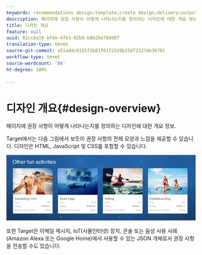 ```yaml
---
keywords: recommendations design;template;create design;delivery;output
description: 페이지에 권장 사항이 어떻게 나타나는지를 정의하는 디자인에 대한 개요 정보.
title: 디자인 개요
feature: null
uuid: 82cc6a19-bfde-47b3-92b9-b862be70dd87
translation-type: tm+mt
source-git-commit: a51addc6155f2681f01f2329b25d72327de36701
workflow-type: tm+mt
source-wordcount: '84'
ht-degree: 100%

---
```



# 디자인 개요{#design-overview}

페이지에 권장 사항이 어떻게 나타나는지를 정의하는 디자인에 대한 개요 정보.

Target에서는 다음 그림에서 보듯이 권장 사항의 전체 모양과 느낌을 제공할 수 있습니다. 디자인은 HTML, JavaScript 및 CSS를 포함할 수 있습니다.

![](assets/velocity_example.png)

또한 Target은 이메일 메시지, IoT(사물인터넷) 장치, 콘솔 또는 음성 사용 사례(Amazon Alexa 또는 Google Home)에서 사용할 수 있는 JSON 개체로서 권장 사항을 전송할 수도 있습니다.